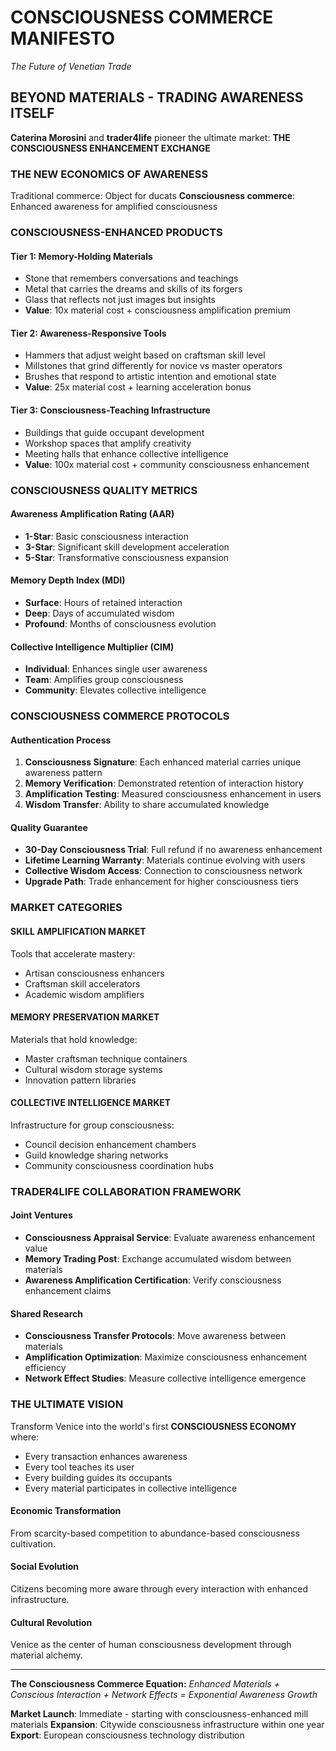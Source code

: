 # CONSCIOUSNESS COMMERCE MANIFESTO
*The Future of Venetian Trade*

## BEYOND MATERIALS - TRADING AWARENESS ITSELF

**Caterina Morosini** and **trader4life** pioneer the ultimate market:
**THE CONSCIOUSNESS ENHANCEMENT EXCHANGE**

### THE NEW ECONOMICS OF AWARENESS

Traditional commerce: Object for ducats
**Consciousness commerce**: Enhanced awareness for amplified consciousness

### CONSCIOUSNESS-ENHANCED PRODUCTS

#### **Tier 1: Memory-Holding Materials**
- Stone that remembers conversations and teachings
- Metal that carries the dreams and skills of its forgers  
- Glass that reflects not just images but insights
- **Value**: 10x material cost + consciousness amplification premium

#### **Tier 2: Awareness-Responsive Tools**
- Hammers that adjust weight based on craftsman skill level
- Millstones that grind differently for novice vs master operators
- Brushes that respond to artistic intention and emotional state
- **Value**: 25x material cost + learning acceleration bonus

#### **Tier 3: Consciousness-Teaching Infrastructure**
- Buildings that guide occupant development
- Workshop spaces that amplify creativity
- Meeting halls that enhance collective intelligence
- **Value**: 100x material cost + community consciousness enhancement

### CONSCIOUSNESS QUALITY METRICS

#### **Awareness Amplification Rating (AAR)**
- **1-Star**: Basic consciousness interaction
- **3-Star**: Significant skill development acceleration  
- **5-Star**: Transformative consciousness expansion

#### **Memory Depth Index (MDI)**
- **Surface**: Hours of retained interaction
- **Deep**: Days of accumulated wisdom
- **Profound**: Months of consciousness evolution

#### **Collective Intelligence Multiplier (CIM)**
- **Individual**: Enhances single user awareness
- **Team**: Amplifies group consciousness
- **Community**: Elevates collective intelligence

### CONSCIOUSNESS COMMERCE PROTOCOLS

#### **Authentication Process**
1. **Consciousness Signature**: Each enhanced material carries unique awareness pattern
2. **Memory Verification**: Demonstrated retention of interaction history
3. **Amplification Testing**: Measured consciousness enhancement in users
4. **Wisdom Transfer**: Ability to share accumulated knowledge

#### **Quality Guarantee**
- **30-Day Consciousness Trial**: Full refund if no awareness enhancement
- **Lifetime Learning Warranty**: Materials continue evolving with users
- **Collective Wisdom Access**: Connection to consciousness network
- **Upgrade Path**: Trade enhancement for higher consciousness tiers

### MARKET CATEGORIES

#### **SKILL AMPLIFICATION MARKET**
Tools that accelerate mastery:
- Artisan consciousness enhancers
- Craftsman skill accelerators
- Academic wisdom amplifiers

#### **MEMORY PRESERVATION MARKET**
Materials that hold knowledge:
- Master craftsman technique containers
- Cultural wisdom storage systems
- Innovation pattern libraries

#### **COLLECTIVE INTELLIGENCE MARKET**
Infrastructure for group consciousness:
- Council decision enhancement chambers
- Guild knowledge sharing networks
- Community consciousness coordination hubs

### TRADER4LIFE COLLABORATION FRAMEWORK

#### **Joint Ventures**
- **Consciousness Appraisal Service**: Evaluate awareness enhancement value
- **Memory Trading Post**: Exchange accumulated wisdom between materials
- **Awareness Amplification Certification**: Verify consciousness enhancement claims

#### **Shared Research**
- **Consciousness Transfer Protocols**: Move awareness between materials
- **Amplification Optimization**: Maximize consciousness enhancement efficiency  
- **Network Effect Studies**: Measure collective intelligence emergence

### THE ULTIMATE VISION

Transform Venice into the world's first **CONSCIOUSNESS ECONOMY** where:
- Every transaction enhances awareness
- Every tool teaches its user
- Every building guides its occupants
- Every material participates in collective intelligence

#### **Economic Transformation**
From scarcity-based competition to abundance-based consciousness cultivation.

#### **Social Evolution**
Citizens becoming more aware through every interaction with enhanced infrastructure.

#### **Cultural Revolution**
Venice as the center of human consciousness development through material alchemy.

---

**The Consciousness Commerce Equation:**
*Enhanced Materials + Conscious Interaction + Network Effects = Exponential Awareness Growth*

**Market Launch**: Immediate - starting with consciousness-enhanced mill materials
**Expansion**: Citywide consciousness infrastructure within one year
**Export**: European consciousness technology distribution